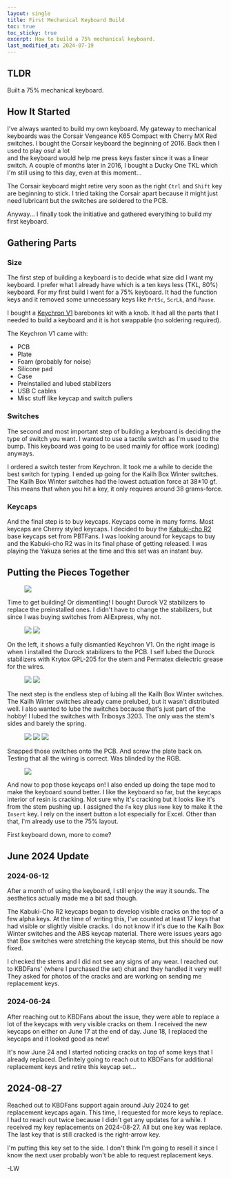 ```yaml
---
layout: single
title: First Mechanical Keyboard Build 
toc: true
toc_sticky: true
excerpt: How to build a 75% mechanical keyboard. 
last_modified_at: 2024-07-19
---
```


## TLDR
Built a 75% mechanical keyboard.

## How It Started
I've always wanted to build my own keyboard. 
My gateway to mechanical keyboards was the Corsair Vengeance K65 Compact with Cherry MX Red switches.
I bought the Corsair keyboard the beginning of 2016. 
Back then I used to play osu! a lot  
and the keyboard would help me press keys faster since it was a linear switch. 
A couple of months later in 2016, I bought a Ducky One TKL which I'm still using to this day, even at this moment...

The Corsair keyboard might retire very soon as the right `Ctrl` and `Shift`
key are beginning to stick. I tried taking the Corsair apart because it might just need
lubricant but the switches are soldered to the PCB. 

Anyway... I finally took the initiative and gathered everything to build my first keyboard.

## Gathering Parts

### Size
The first step of building a keyboard is to decide what size did I want my keyboard. 
I prefer what I already have which is a ten keys less (TKL, 80%) keyboard. For my
first build I went for a 75% keyboard. It had the function keys and it removed some
unnecessary keys like `PrtSc`, `ScrLk`, and `Pause`. 

I bought a [Keychron V1](https://www.keychron.com/products/keychron-v1-qmk-via-custom-mechanical-keyboard?variant=40026442629209) 
barebones kit with a knob. It had all the parts that I needed to
build a keyboard and it is hot swappable (no soldering required).

The Keychron V1 came with:
* PCB
* Plate
* Foam (probably for noise)
* Silicone pad
* Case
* Preinstalled and lubed stabilizers 
* USB C cables
* Misc stuff like keycap and switch pullers

### Switches
The second and most important step of building a keyboard is deciding the type of switch you want. 
I wanted to use a tactile switch as I'm used to the bump. This keyboard was 
going to be used mainly for office work (coding) anyways. 

I ordered a switch tester from Keychron. It took me a while to decide the best switch 
for typing. I ended up going for the Kailh Box Winter switches. The Kailh Box Winter 
switches had the lowest actuation force at 38±10 gf. This means that when you hit a key, 
it only requires around 38 grams-force. 

### Keycaps
And the final step is to buy keycaps. Keycaps come in many forms. Most keycaps are
Cherry styled keycaps. I decided to buy the [Kabuki-cho R2](https://kbdfans.com/products/pbtfans-kabuki-cho-r2?variant=41652365918347) 
base keycaps set from PBTFans. 
I was looking around for keycaps to buy and the Kabuki-cho R2 was in its final phase 
of getting released. I was playing the Yakuza series at the time and this set was
an instant buy. 

## Putting the Pieces Together
<figure>
  <img src="https://u.cubeupload.com/lilwon/kb20240507.jpg">
</figure>

Time to get building! Or dismantling! I bought Durock V2 stabilizers to replace the
preinstalled ones. I didn't have to change the stabilizers, but since I was
buying switches from AliExpress, why not.  

<figure class="half">
  <img src="https://u.cubeupload.com/lilwon/kb20240509.jpg">
  <img src="https://u.cubeupload.com/lilwon/kb20240512.jpg">
</figure>

On the left, it shows a fully dismantled Keychron V1. On the right image is when I 
installed the Durock stabilizers to the PCB. I self lubed the Durock stabilizers with
Krytox GPL-205 for the stem and Permatex dielectric grease for the wires. 

<figure class="half">
  <img src="https://u.cubeupload.com/lilwon/kb20240510.jpg">
  <img src="https://u.cubeupload.com/lilwon/kb20240513.jpg">
</figure>

The next step is the endless step of lubing all the Kailh Box Winter switches. 
The Kailh Winter switches already came prelubed, but it wasn't distributed well. 
I also wanted to lube the switches because that's just part of the hobby! I lubed the 
switches with Tribosys 3203. The only was the stem's sides and barely the spring.  

<figure class="third">
  <img src="https://u.cubeupload.com/lilwon/kb20240518.jpg">
  <img src="https://u.cubeupload.com/lilwon/kb20240515.jpg">
  <img src="https://u.cubeupload.com/lilwon/kb20240517.jpg">
</figure>

Snapped those switches onto the PCB. And screw the plate back on. 
Testing that all the wiring is correct. Was blinded by the RGB.

<figure>
  <img src="https://u.cubeupload.com/lilwon/kb20240520.jpg">
</figure>

And now to pop those keycaps on! I also ended up doing the tape mod to make the keyboard sound better. I like the keyboard so far, but the keycaps interior
of resin is cracking. Not sure why it's cracking but it looks like 
it's from the stem pushing up. I assigned the `Fn` key plus `Home` key to make it the 
`Insert` key. I rely on the insert button a lot especially for Excel. Other than that, 
I'm already use to the 75% layout. 

First keyboard down, more to come? 

## June 2024 Update 

### 2024-06-12

After a month of using the keyboard, I still enjoy the way it sounds. The aesthetics actually made me a bit sad though.

The Kabuki-Cho R2 keycaps began to develop visible cracks on the top of a few alpha keys. 
At the time of writing this, I've counted at least 17 keys that had visible or slightly visible cracks. 
I do not know if it's due to the Kailh Box Winter switches and the ABS keycap material. 
There were issues years ago that Box switches were stretching the keycap stems, but this should be now fixed. 

I checked the stems and I did not see any signs of any wear. I reached out to KBDFans' (where I purchased the set) 
chat and they handled it very well! They asked for photos of the cracks and are working on sending me replacement
keys. 

### 2024-06-24

After reaching out to KBDFans about the issue, they were able to replace a lot of the keycaps with very visible cracks on them.
I received the new keycaps on either on June 17 at the end of day. June 18, I replaced the keycaps and it looked good as new! 

It's now June 24 and I started noticing cracks on top of some keys that I already replaced. Definitely going to reach out
to KBDFans for additional replacement keys and retire this keycap set... 

## 2024-08-27

Reached out to KBDFans support again around July 2024 to get replacement keycaps again. This time, I requested for more keys to replace.
I had to reach out twice because I didn't get any updates for a while. I received my key replacements on 2024-08-27. 
All but one key was replace. The last key that is still cracked is the right-arrow key. 

I'm putting this key set to the side. I don't think I'm going to resell it since I know the next user probably won't be able to request 
replacement keys. 

-LW